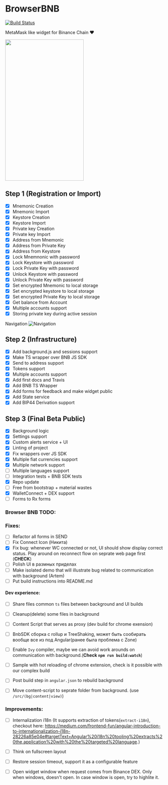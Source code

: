 # BrowserBNB 

[![Build Status](https://travis-ci.org/button-tech/BrowserBNB.svg?branch=master)](https://travis-ci.org/button-tech/BrowserBNB)

MetaMask like widget for Binance Chain ❤️
    
<img src="https://github.com/button-tech/BrowserBNB/raw/master/docs/img/previewgit.gif" alt="" data-canonical-src="https://github.com/button-tech/BrowserBNB/raw/master/docs/img/previewgit.gif" width="250" height="450" />

## Step 1 (Registration or Import) 

- [x] Mnemonic Creation
- [x] Mnemonic Import
- [x] Keystore Creation
- [x] Keystore Import
- [x] Private key Creation
- [x] Private key Import
- [x] Address from Mnemonic
- [x] Address from Private Key
- [x] Address from Keystore
- [x] Lock Mnemnonic with password
- [x] Lock Keystore with password
- [x] Lock Private Key with password
- [x] Unlock Keystore with password
- [x] Unlock Private Key with password
- [x] Set encrypted Mnemonic to local storage
- [x] Set encrypted keystore to local storage
- [x] Set encrypted Private Key to local storage
- [x] Get balance from Account
- [x] Multiple accounts support
- [x] Storing private key during active session

Navigation 
![Navigation](https://raw.githubusercontent.com/button-tech/BrowserBNB/master/docs/img/CreateOrImport.png)

## Step 2 (Infrastructure)
 - [x] Add background.js and sessions support
 - [x] Make TS wrapper over BNB JS SDK
 - [x] Send to address support 
 - [x] Tokens support 
 - [x] Multiple accounts support
 - [x] Add first docs and Travis
 - [x] Add BNB TS Wrapper 
 - [x] Add forms for feedback and make widget public
 - [x] Add State service
 - [x] Add BIP44 Derivation support
 
 ## Step 3 (Final Beta Public)
  - [x] Background logic 
  - [x] Settings support 
  - [x] Custom alerts service + UI
  - [x] Linting of project
  - [x] Fix wrappers over JS SDK
  - [x] Multiple fiat currencies support
  - [x] Multiple network support
  - [ ] Multiple languages support
  - [ ] Integration tests + BNB SDK tests
  - [x] Repo update
  - [ ] Free from bootstrap + material wastes 
  - [x] WalletConnect + DEX support 
  - [ ] Forms to Rx forms
  
### Browser BNB TODO:

### Fixes:
- [ ] Refactor all forms in SEND
- [ ] Fix Connect Icon (Никита)
- [x] Fix bug: whenever WC connected or not, UI should show display  correct status. Play around on reconnect flow on seprate web page first (**CHECK**)
- [ ] Polish UI в размных приделах
- [ ] Make isolated demo that will illustrate bug related to communication with background (Artem)
- [ ] Put build instructions into README.md

#### Dev experience:
- [ ] Share files common `ts` files between background and UI builds
- [ ] Cleanup(delete) some files in background
- [ ] Content Script that serves as proxy (dev build for chrome exension)
- [ ] BnbSDK сборка с rollup и TreeShaking, может быть сообирать вообще все из под Angular(ранее была проблема с Zone)
- [ ] Enable `Ivy` compiler, maybe we can avoid work arounds on communication with background.(**Check `npm run build:watch`**)
- [ ] Sample with hot reloading of chrome extension, check is it possible with our complex build
- [ ] Post build step in `angular.json` to rebuild background
- [ ] Move content-script to seprate folder from background. (use `/src/(bg|content|view)`)


### Improvements:
- [ ] Internalization i18n (It supports extraction of tokens(`extract-i18n`), checkout here: https://medium.com/frontend-fun/angular-introduction-to-internationalization-i18n-28226a85e04e#targetText=Angular%20i18n%20tooling%20extracts%20the,application%20with%20the%20targeted%20language.)
- [ ] Think on fullscreen layout
- [ ] Restore session timeout, support it as a configurable feature
- [ ] Open widget window when request comes from Binance DEX. Only when windows, doesn't open. In case window is open, try to highlite it. 

